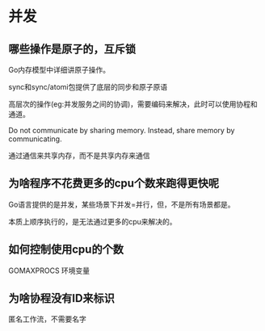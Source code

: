 # 并发

## 哪些操作是原子的，互斥锁

Go内存模型中详细讲原子操作。

sync和sync/atomi包提供了底层的同步和原子原语

高层次的操作(eg:并发服务之间的协调)，需要编码来解决，此时可以使用协程和通道。

Do not communicate by sharing memory. Instead, share memory by communicating.

通过通信来共享内存，而不是共享内存来通信

## 为啥程序不花费更多的cpu个数来跑得更快呢

Go语言提供的是并发，某些场景下并发=并行，但，不是所有场景都是。

本质上顺序执行的，是无法通过更多的cpu来解决的。

## 如何控制使用cpu的个数

GOMAXPROCS 环境变量

## 为啥协程没有ID来标识

匿名工作流，不需要名字
